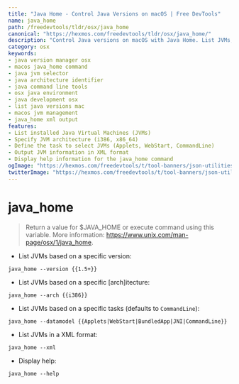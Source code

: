 ```yaml
---
title: "Java Home - Control Java Versions on macOS | Free DevTools"
name: java_home
path: /freedevtools/tldr/osx/java_home
canonical: "https://hexmos.com/freedevtools/tldr/osx/java_home/"
description: "Control Java versions on macOS with Java Home. List JVMs, specify architecture, and format output in XML. Free online tool, no registration required."
category: osx
keywords:
- java version manager osx
- macos java_home command
- java jvm selector
- java architecture identifier
- java command line tools
- osx java environment
- java development osx
- list java versions mac
- macos jvm management
- java_home xml output
features:
- List installed Java Virtual Machines (JVMs)
- Specify JVM architecture (i386, x86_64)
- Define the task to select JVMs (Applets, WebStart, CommandLine)
- Output JVM information in XML format
- Display help information for the java_home command
ogImage: "https://hexmos.com/freedevtools/t/tool-banners/json-utilities-banner.png"
twitterImage: "https://hexmos.com/freedevtools/t/tool-banners/json-utilities-banner.png"
---
```


# java_home

> Return a value for $JAVA_HOME or execute command using this variable.
> More information: <https://www.unix.com/man-page/osx/1/java_home>.

- List JVMs based on a specific version:

`java_home --version {{1.5+}}`

- List JVMs based on a specific [arch]itecture:

`java_home --arch {{i386}}`

- List JVMs based on a specific tasks (defaults to `CommandLine`):

`java_home --datamodel {{Applets|WebStart|BundledApp|JNI|CommandLine}}`

- List JVMs in a XML format:

`java_home --xml`

- Display help:

`java_home --help`

